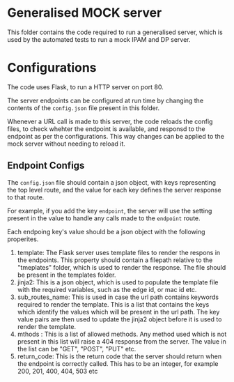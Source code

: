 # Generalised MOCK server
This folder contains the code required to run a generalised server, which is used by the automated tests to run a mock IPAM and DP server.

# Configurations
The code uses Flask, to run a HTTP server on port 80. 

The server endpoints can be configured at run time by changing the contents of the ```config.json``` file present in this folder.

Whenever a URL call is made to this server, the code reloads the config files, to check whehter the endpoint is available, and responsd to the endpoint as per the configurations. This way changes can be applied to the mock server without needing to reload it.

## Endpoint Configs

The ```config.json``` file should contain a json object, with keys representing the top level route, and the value for each key defines the server response to that route.

For example, if you add the key ```endpoint```, the server will use the setting present in the value to handle any calls made to the ```endpoint``` route.

Each endpoing key's value should be a json object with the following properites.
1. template: The Flask server uses template files to render the respons in the endpoints. This property should contain a filepath relative to the "tmeplates" folder, which is used to render the response. The file should be present in the templates folder.
2. jinja2: This is a json object, which is used to populate the template file with the required variables, such as the edge id, or mac id etc.
3. sub_routes_name: This is used in case the url path contains keywords required to render the template. This is a list that contains the keys which identify the values which will be present in the url path. The key value pairs are then used to update the jinja2 object before it is used to render the template.
4. mthods : This is a list of allowed methods. Any method used which is not present in this list will raise a 404 response from the server. The value in the list can be "GET", "POST", "PUT" etc.
5. return_code: This is the return code that the server should return when the endpoint is correctly called. This has to be an integer, for example 200, 201, 400, 404, 503 etc  